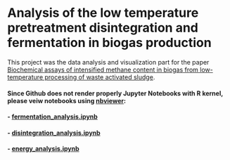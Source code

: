 # Analysis of the low temperature pretreatment disintegration and fermentation in biogas production

This project was the data analysis and visualization part for the paper [Biochemical assays of intensified methane content in biogas from
low-temperature processing of waste activated sludge](https://www.sciencedirect.com/science/article/abs/pii/S0360544223022491).

#### Since Github does not render properly Jupyter Notebooks with R kernel, please veiw notebooks using [nbviewer](https://nbviewer.org/):
####  - [fermentation_analysis.ipynb](https://nbviewer.org/github/WojciechArtichowicz/LT-PT_analysis/blob/main/fermentation_analysis.ipynb)
####  - [disintegration_analysis.ipynb](https://nbviewer.org/github/WojciechArtichowicz/LT-PT_analysis/blob/main/disintegration_analysis.ipynb)
####  - [energy_analysis.ipynb](https://nbviewer.org/github/WojciechArtichowicz/LT-PT_analysis/blob/main/energy_analysis.ipynb)

